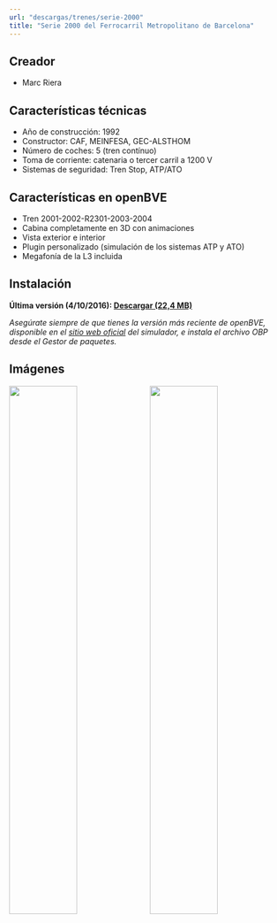```yaml
---
url: "descargas/trenes/serie-2000"
title: "Serie 2000 del Ferrocarril Metropolitano de Barcelona"
---
```

## Creador

* Marc Riera

## Características técnicas

* Año de construcción: 1992
* Constructor: CAF, MEINFESA, GEC-ALSTHOM
* Número de coches: 5 (tren contínuo)
* Toma de corriente: catenaria o tercer carril a 1200 V
* Sistemas de seguridad: Tren Stop, ATP/ATO

## Características en openBVE

* Tren 2001-2002-R2301-2003-2004
* Cabina completamente en 3D con animaciones
* Vista exterior e interior
* Plugin personalizado (simulación de los sistemas ATP y ATO)
* Megafonía de la L3 incluida

## Instalación

**Última versión (4/10/2016): [Descargar (22,4 MB)](https://github.com/MarcRiera/FCMB-2000/releases/download/v1.3/FCMB_2000_v1.3.obp)**

*Asegúrate siempre de que tienes la versión más reciente de openBVE, disponible en el [sitio web oficial](http://www.openbve-project.net) del simulador, e instala el archivo OBP desde el Gestor de paquetes.*

## Imágenes

<a href="/images/trens/2000/1.png" target="_blank"><img style="float: left; width: 49.5%; margin-right: 0.5%; margin-bottom: 1em;" src="/images/trens/2000/1.png" /></a><a href="/images/trens/2000/2.png" target="_blank"><img style="float: right; width: 49.5%; margin-left: 0.5%; margin-bottom: 1em;" src="/images/trens/2000/2.png" /></a>
